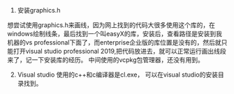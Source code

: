 1. 安装graphics.h

想尝试使用graphics.h来画线，因为网上找到的代码大很多使用这个库的，在windows绘制线条，最后找到一个叫easyX的库，安装后，查看路径是安装到我机器的vs professional下面了，而enterprise企业版的库位置是没有的，然后就只能打开visual studio professional 2019,把代码放进去，就可以正常运行画出线段来了，记一下安装库的经历。 中间使用的vcpkg包管理器，还没有用到。

2. Visual studio 使用的c++和c编译器是cl.exe， 可以在visual studio的安装目录找到。
